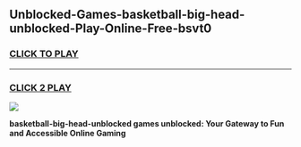 
## Unblocked-Games-basketball-big-head-unblocked-Play-Online-Free-bsvt0
<h3>
<a href="https://premium76.site?title=basketball-big-head-unblocked&ref=26A">CLICK TO PLAY</a></h3>
<hr>

<h3>
<a href="https://premium76.site?title=basketball-big-head-unblocked&ref=26A">CLICK 2 PLAY</a>
  
</h3>

<a href="https://premium76.site?title=basketball-big-head-unblocked&ref=26A"><img src="https://clearcache.store/games.png"></a>


**basketball-big-head-unblocked games unblocked: Your Gateway to Fun and Accessible Online Gaming**
